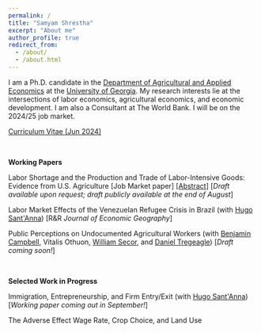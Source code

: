 ```yaml
---
permalink: /
title: "Samyam Shrestha"
excerpt: "About me"
author_profile: true
redirect_from: 
  - /about/
  - /about.html
---
```


I am a Ph.D. candidate in the [Department of Agricultural and Applied Economics](https://agecon.uga.edu/) at the [University of Georgia](https://uga.edu). My research interests lie at the intersections of labor economics, agricultural economics, and economic development. I am also a Consultant at The World Bank. I will be on the 2024/25 job market.

[Curriculum Vitae (Jun 2024)](https://shsamyam.github.io/files/CV_Jun_20.pdf)

<p>&nbsp;</p>

**Working Papers**

Labor Shortage and the Production and Trade of Labor-Intensive Goods: Evidence from U.S. Agriculture [Job Market paper] [[Abstract](https://shsamyam.github.io/files/JMP_Abstract.pdf)] [_Draft available upon request; draft publicly available at the end of August_]

Labor Market Effects of the Venezuelan Refugee Crisis in Brazil (with [Hugo Sant'Anna](https://hsantanna.org/)) [R&R _Journal of Economic Geography_]

Public Perceptions on Undocumented Agricultural Workers (with [Benjamin Campbell](https://agecon.uga.edu/people/faculty/benjamin-campbell.html), Vitalis Othuon, [William Secor](https://agecon.uga.edu/people/faculty/will-secor.html), and [Daniel Tregeagle](https://www.danieltregeagle.com/)) [_Draft coming soon!_]

<p>&nbsp;</p>

**Selected Work in Progress**

Immigration, Entrepreneurship, and Firm Entry/Exit (with [Hugo Sant'Anna](https://hsantanna.org/)) [_Working paper coming out in September!_]

The Adverse Effect Wage Rate, Crop Choice, and Land Use
